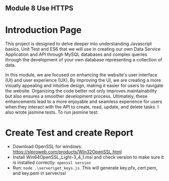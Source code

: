 ## **Module 8 Use HTTPS**

# Introduction Page
This project is designed to delve deeper into understanding Javascript basics, Unit Test and ES6 that we will use in creating our own Data Service Application and API through MySQL databases and complex queries through the development of your own database representing a collection of data.

In this module, we are focused on enhancing the website's user interface (UI) and user experience (UX). By improving the UI, we are creating a more visually appealing and intuitive design, making it easier for users to navigate the website. Organizing the code better not only improves maintainability but also ensures a smoother development process. Ultimately, these enhancements lead to a more enjoyable and seamless experience for users when they interact with the API to create, read, update, and delete tasks. 
I also wrote jasmine tests. To run jasmine test:

# Create Test and create Report
- Download OpenSSL for windows: https://slproweb.com/products/Win32OpenSSL.html
- Install Win64OpenSSL_Light-3_4_1.msi and check version to make sure it is installed correctly: `openssl version`
- Run: `node .\server\get_keys.js`. This will generate key.pfx, cert.pem, and key.pem in server/ssl







